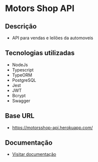 # Motors Shop API

## Descrição
- API para vendas e leilões da automoveis

## Tecnologias utilizadas
- NodeJs
- Typescript
- TypeORM
- PostgreSQL
- Jest
- JWT
- Bcrypt
- Swagger

## Base URL
- https://motorsshop-api.herokuapp.com/

## Documentação
- <a href="https://motorsshop-api.herokuapp.com/doc/" target="_blank">Visitar documentação<a/>


